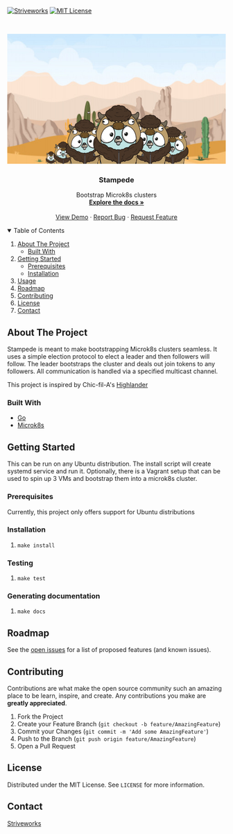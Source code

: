 [![Striveworks][striveworks-shield]][license-url]
[![MIT License][license-shield]][license-url]



<!-- PROJECT LOGO -->
<br />
<p align="center">
  <img src="stampede.png" alt="Logo" width="600" height="300">

  <h3 align="center">Stampede</h3>

  <p align="center">
    Bootstrap Microk8s clusters
    <br />
    <a href=""><strong>Explore the docs »</strong></a>
    <br />
    <br />
    <a href="">View Demo</a>
    ·
    <a href="">Report Bug</a>
    ·
    <a href="">Request Feature</a>
  </p>
</p>



<!-- TABLE OF CONTENTS -->
<details open="open">
  <summary>Table of Contents</summary>
  <ol>
    <li>
      <a href="#about-the-project">About The Project</a>
      <ul>
        <li><a href="#built-with">Built With</a></li>
      </ul>
    </li>
    <li>
      <a href="#getting-started">Getting Started</a>
      <ul>
        <li><a href="#prerequisites">Prerequisites</a></li>
        <li><a href="#installation">Installation</a></li>
      </ul>
    </li>
    <li><a href="#usage">Usage</a></li>
    <li><a href="#roadmap">Roadmap</a></li>
    <li><a href="#contributing">Contributing</a></li>
    <li><a href="#license">License</a></li>
    <li><a href="#contact">Contact</a></li>
  </ol>
</details>



<!-- ABOUT THE PROJECT -->
## About The Project
Stampede is meant to make bootstrapping Microk8s clusters seamless. It uses a simple election protocol to elect a leader and then followers will follow. The leader bootstraps the cluster and deals out join tokens to any followers. All communication is handled via a specified multicast channel.

This project is inspired by Chic-fil-A's [Highlander](https://medium.com/@cfatechblog/bare-metal-k8s-clustering-at-chick-fil-a-scale-7b0607bd3541)

### Built With


* [Go](https://golang.org/)
* [Microk8s](https://microk8s.io/)


<!-- GETTING STARTED -->
## Getting Started

This can be run on any Ubuntu distribution. The install script will create systemd service and run it. Optionally, there is a Vagrant setup that can be used to spin up 3 VMs and bootstrap them into a microk8s cluster.

### Prerequisites

Currently, this project only offers support for Ubuntu distributions

### Installation

1. `make install`


### Testing

1. `make test`


### Generating documentation

1. `make docs`

<!-- ROADMAP -->
## Roadmap

See the [open issues]() for a list of proposed features (and known issues).



<!-- CONTRIBUTING -->
## Contributing

Contributions are what make the open source community such an amazing place to be learn, inspire, and create. Any contributions you make are **greatly appreciated**.

1. Fork the Project
2. Create your Feature Branch (`git checkout -b feature/AmazingFeature`)
3. Commit your Changes (`git commit -m 'Add some AmazingFeature'`)
4. Push to the Branch (`git push origin feature/AmazingFeature`)
5. Open a Pull Request



<!-- LICENSE -->
## License

Distributed under the MIT License. See `LICENSE` for more information.



<!-- CONTACT -->
## Contact

[Striveworks](https://www.striveworks.us/)


[striveworks-shield]: https://img.shields.io/badge/BUILT%20BY-STRIVEWORKS-orange?style=for-the-badge
[license-shield]: https://img.shields.io/github/license/othneildrew/Best-README-Template.svg?style=for-the-badge
[license-url]: LICENSE.txt
